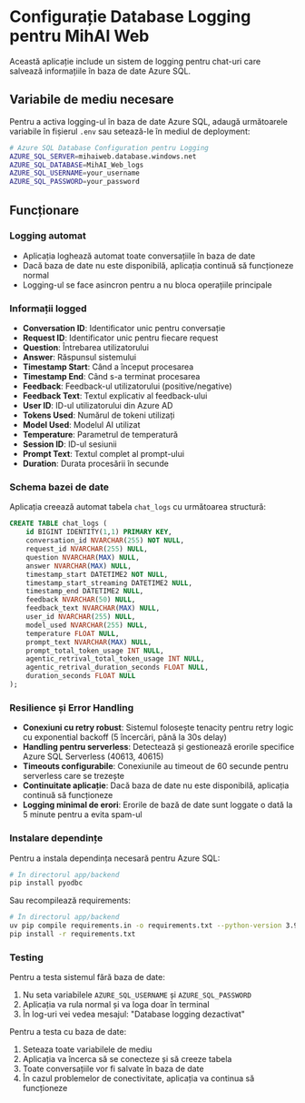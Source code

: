 # Configurație Database Logging pentru MihAI Web

Această aplicație include un sistem de logging pentru chat-uri care salvează informațiile în baza de date Azure SQL.

## Variabile de mediu necesare

Pentru a activa logging-ul în baza de date Azure SQL, adaugă următoarele variabile în fișierul `.env` sau setează-le în mediul de deployment:

```bash
# Azure SQL Database Configuration pentru Logging
AZURE_SQL_SERVER=mihaiweb.database.windows.net
AZURE_SQL_DATABASE=MihAI_Web_logs
AZURE_SQL_USERNAME=your_username
AZURE_SQL_PASSWORD=your_password
```

## Funcționare

### Logging automat
- Aplicația loghează automat toate conversațiile în baza de date
- Dacă baza de date nu este disponibilă, aplicația continuă să funcționeze normal
- Logging-ul se face asincron pentru a nu bloca operațiile principale

### Informații logged
- **Conversation ID**: Identificator unic pentru conversație
- **Request ID**: Identificator unic pentru fiecare request
- **Question**: Întrebarea utilizatorului
- **Answer**: Răspunsul sistemului
- **Timestamp Start**: Când a început procesarea
- **Timestamp End**: Când s-a terminat procesarea
- **Feedback**: Feedback-ul utilizatorului (positive/negative)
- **Feedback Text**: Textul explicativ al feedback-ului
- **User ID**: ID-ul utilizatorului din Azure AD
- **Tokens Used**: Numărul de tokeni utilizați
- **Model Used**: Modelul AI utilizat
- **Temperature**: Parametrul de temperatură
- **Session ID**: ID-ul sesiunii
- **Prompt Text**: Textul complet al prompt-ului
- **Duration**: Durata procesării în secunde

### Schema bazei de date

Aplicația creează automat tabela `chat_logs` cu următoarea structură:

```sql
CREATE TABLE chat_logs (
    id BIGINT IDENTITY(1,1) PRIMARY KEY,
    conversation_id NVARCHAR(255) NOT NULL,
    request_id NVARCHAR(255) NULL,
    question NVARCHAR(MAX) NULL,
    answer NVARCHAR(MAX) NULL,
    timestamp_start DATETIME2 NOT NULL,
    timestamp_start_streaming DATETIME2 NULL,
    timestamp_end DATETIME2 NULL,
    feedback NVARCHAR(50) NULL,
    feedback_text NVARCHAR(MAX) NULL,
    user_id NVARCHAR(255) NULL,
    model_used NVARCHAR(255) NULL,
    temperature FLOAT NULL,
    prompt_text NVARCHAR(MAX) NULL,
    prompt_total_token_usage INT NULL,
    agentic_retrival_total_token_usage INT NULL,
    agentic_retrival_duration_seconds FLOAT NULL,
    duration_seconds FLOAT NULL
);
```

### Resilience și Error Handling

- **Conexiuni cu retry robust**: Sistemul folosește tenacity pentru retry logic cu exponential backoff (5 încercări, până la 30s delay)
- **Handling pentru serverless**: Detectează și gestionează erorile specifice Azure SQL Serverless (40613, 40615)
- **Timeouts configurabile**: Conexiunile au timeout de 60 secunde pentru serverless care se trezește
- **Continuitate aplicație**: Dacă baza de date nu este disponibilă, aplicația continuă să funcționeze
- **Logging minimal de erori**: Erorile de bază de date sunt loggate o dată la 5 minute pentru a evita spam-ul

### Instalare dependințe

Pentru a instala dependința necesară pentru Azure SQL:

```bash
# În directorul app/backend
pip install pyodbc
```

Sau recompilează requirements:

```bash
# În directorul app/backend
uv pip compile requirements.in -o requirements.txt --python-version 3.9
pip install -r requirements.txt
```

### Testing

Pentru a testa sistemul fără baza de date:
1. Nu seta variabilele `AZURE_SQL_USERNAME` și `AZURE_SQL_PASSWORD`
2. Aplicația va rula normal și va loga doar în terminal
3. În log-uri vei vedea mesajul: "Database logging dezactivat"

Pentru a testa cu baza de date:
1. Seteaza toate variabilele de mediu
2. Aplicația va încerca să se conecteze și să creeze tabela
3. Toate conversațiile vor fi salvate în baza de date
4. În cazul problemelor de conectivitate, aplicația va continua să funcționeze
